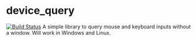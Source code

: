 # device_query

[![Build Status](https://://travis-ci.org/ostrosco/device_query.svg?branch=master)](https://travis-ci.org/ostrosco/device_query)
A simple library to query mouse and keyboard inputs without a window. Will work in Windows and Linux.
